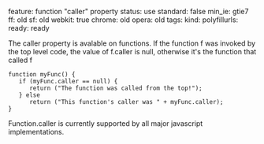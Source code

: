 feature: function "caller" property
status: use
standard: false
min_ie: gtie7
ff: old
sf: old
webkit: true
chrome: old
opera: old
tags:
kind:
polyfillurls:
ready: ready

The caller property is avalable on functions.
If the function f was invoked by the top level code, the value of f.caller is null, otherwise it's the function that called f

    function myFunc() {
       if (myFunc.caller == null) {
          return ("The function was called from the top!");
       } else
          return ("This function's caller was " + myFunc.caller);
    }

Function.caller is currently supported by all major javascript implementations.

